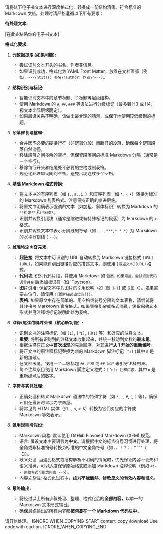 请将以下电子书文本进行深度格式化，转换成一份结构清晰、符合标准的 Markdown 文档。处理时请严格遵循以下所有要求：

**待处理文本:**


[在此处粘贴你的电子书文本]

**格式化要求:**

1.  **元数据提取 (如果可能):**
    *   尝试识别文本开头的书名、作者等信息。
    *   如果识别成功，格式化为 YAML Front Matter，放置在文档顶部（例如：`---\ntitle: 书名\nauthor: 作者\n---`）。

2.  **结构识别与标记:**
    *   智能识别文本中的章节标题、子标题等层级结构。
    *   使用 Markdown 的 `#`, `##`, `###` 等语法进行分级标记（最多到 H3 或 H4，视文本实际层级而定）。
    *   如果层级关系不明确，请做出最合理的猜测，或保守地使用较低级别的标题。

3.  **段落修复与整理:**
    *   合并因不必要的硬换行符（非逻辑分段）而断开的段落，确保每个逻辑段落自然流畅。
    *   移除段落之间多余的空行，但保留段落间的标准 Markdown 分隔（通常是一个空行）。
    *   移除每行开头和结尾处不必要的空格或制表符。
    *   规范化处理单词间的空格，避免出现连续多个空格。

4.  **基础 Markdown 格式转换:**
    *   将文本中的有序列表（如 `1.`, `a.`, `i.`）和无序列表（如 `*`, `-`, `•`）转换为标准的 Markdown 列表格式。注意保持正确的缩进层级。
    *   将原文中明确表示强调的文本（如加粗、斜体标识）转换为 Markdown 的 `**粗体**` 和 `*斜体*`。
    *   识别并转换引用块（通常是缩进或有特殊标记的段落）为 Markdown 的 `> ` 格式。
    *   识别并转换文本中表示分隔线的符号（如 `---`, `***`, `* * *`）为 Markdown 的水平分割线 (`---`)。

5.  **处理特定内容元素:**
    *   **超链接:** 将文本中可识别的 URL 自动转换为 Markdown 链接格式 `[URL](URL)`。如果能识别出链接对应的描述文本，则使用 `[描述文本](URL)` 格式。
    *   **代码块:** 识别代码片段，并使用 Markdown 的 ``` 包裹。如果可能，尝试识别代码语言并在 ``` 后添加标识符（如 ```python）。
    *   **图片引用:** 保留文本中对图片的引用说明（如 `[图 1-1]` 或 `见图 X`）。如果需要占位符，请使用 `![图片描述占位符]()`。
    *   **表格:** 如果原文中存在简单的、用空格或符号分隔的文本表格，请尝试将其转换为 Markdown 表格格式。如果表格复杂或格式混乱，保留原始文本形式并用注释或标记说明此处为表格。

6.  **注释/尾注的特殊处理（核心新功能）:**
    *   识别文内的注释标记（如 `[1]`, `[^1]`, `(注1)` 等）和对应的注释文本。
    *   **重要:** 将所有识别到的注释文本收集起来，并统一移动到文档的**最末尾**。
    *   根据注释在正文中**首次出现**的先后顺序，对其进行**从 1 开始的重新编号**。
    *   将正文中的原注释标记替换为新的 Markdown 脚注标记 `[^n]` (其中 n 是新的编号)。
    *   在文档末尾，使用一个二级标题 `## 注释` 或 `## 尾注` 来引导注释列表。
    *   每个注释条目使用 Markdown 脚注定义格式：`[^n]: 注释内容`，其中 `n` 是重新编号后的数字。

7.  **字符与实体处理:**
    *   正确处理和转义 Markdown 语法中的特殊字符（如 `*`, `_`, `#`, `[`, `]` 等），确保它们在需要时显示为字面量。
    *   将常见的 HTML 实体（如 ` `, `<`, `>`, `&`）转换为它们对应的字符或 Markdown 等效表示。

8.  **通用规则与假设:**
    *   Markdown 风格: 默认使用 GitHub Flavored Markdown (GFM) 规范。
    *   语言: 假设文本主要语言为**中文**。请根据中文的标点符号习惯进行处理，将全角或非标准符号转换为标准的中文全角符号（如 `，。！？：；“‘”’（）【】`）。
    *   歧义处理: 当遇到格式或结构解析不明确的情况时，优先保证内容不丢失和语义准确，可以适度保留原始格式或添加 Markdown 注释说明（例如 `<!-- 原始格式可能为列表 -->`）。
    *   内容完整性: 格式化过程中，**绝对不能删除、修改原文的有效内容和语义**。

9.  **最终输出:**
    *   将经过以上所有步骤处理、整理、格式化后的**全部内容**，以单一的 Markdown 文本形式输出。
    *   确保最终输出的所有内容都**被包裹在一个 Markdown 代码块中**。

请开始处理。
IGNORE_WHEN_COPYING_START
content_copy
download
Use code with caution.
IGNORE_WHEN_COPYING_END
